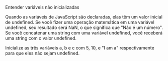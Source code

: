 Entender variáveis não inicializadas

Quando as variáveis de JavaScript são declaradas, elas têm um valor inicial de undefined. Se você fizer uma operação matemática em uma variável undefined, seu resultado será NaN, o que significa que "Não é um número". Se você concatenar uma string com uma variável undefined, você receberá uma string com o valor undefined.

Inicialize as três variáveis a, b e c com 5, 10, e "I am a" respectivamente para que eles não sejam undefined.